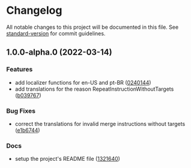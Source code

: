 # Changelog

All notable changes to this project will be documented in this file. See [standard-version](https://github.com/conventional-changelog/standard-version) for commit guidelines.

## 1.0.0-alpha.0 (2022-03-14)


### Features

* add localizer functions for en-US and pt-BR ([0240144](https://github.com/raphael-jorge/tablab-i18n/commit/0240144560342a9da1ab8d534e9d66951e8d8900))
* add translations for the reason RepeatInstructionWithoutTargets ([b039767](https://github.com/raphael-jorge/tablab-i18n/commit/b039767f4889c4eb162dc96e57f7419cfdf20962))


### Bug Fixes

* correct the translations for invalid merge instructions without targets ([e1b6744](https://github.com/raphael-jorge/tablab-i18n/commit/e1b6744d4a06f86eb4f27c3460b84ff6bfbd9ef5))


### Docs

* setup the project's README file ([1321640](https://github.com/raphael-jorge/tablab-i18n/commit/13216408b347809437f1da844dc2e7673d7efa65))

